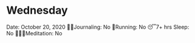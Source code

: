 # Wednesday

Date: October 20, 2020
✍🏼Journaling: No
👟Running: No
😴7+ hrs Sleep: No
🧘🏽‍♀️Meditation: No